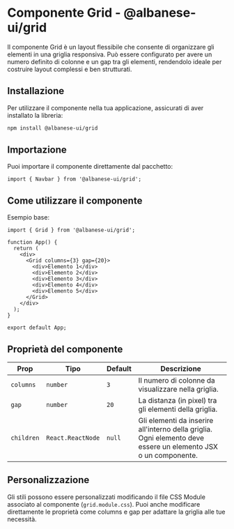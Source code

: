 # Componente Grid - @albanese-ui/grid

Il componente Grid è un layout flessibile che consente di organizzare gli elementi in una griglia responsiva. Può essere configurato per avere un numero definito di colonne e un gap tra gli elementi, rendendolo ideale per costruire layout complessi e ben strutturati.

## Installazione

Per utilizzare il componente nella tua applicazione, assicurati di aver installato la libreria:

```bash
npm install @albanese-ui/grid
```

## Importazione

Puoi importare il componente direttamente dal pacchetto:

```tsx
import { Navbar } from '@albanese-ui/grid';
```

## Come utilizzare il componente

Esempio base:

```tsx
import { Grid } from '@albanese-ui/grid';

function App() {
  return (
    <div>
      <Grid columns={3} gap={20}>
        <div>Elemento 1</div>
        <div>Elemento 2</div>
        <div>Elemento 3</div>
        <div>Elemento 4</div>
        <div>Elemento 5</div>
      </Grid>
    </div>
  );
}

export default App;
```

## Proprietà del componente

| **Prop**   | **Tipo**            | **Default** | **Descrizione**                                                                                  |
|------------|---------------------|-------------|--------------------------------------------------------------------------------------------------|
| `columns`    | `number`            | `3`         | Il numero di colonne da visualizzare nella griglia.                                |
| `gap`    | `number` | `20`   | La distanza (in pixel) tra gli elementi della griglia.             
| `children` | `React.ReactNode`   | `null`      | Gli elementi da inserire all'interno della griglia. Ogni elemento deve essere un elemento JSX o un componente.  |

## Personalizzazione

Gli stili possono essere personalizzati modificando il file CSS Module associato al componente (`grid.module.css`). Puoi anche modificare direttamente le proprietà come columns e gap per adattare la griglia alle tue necessità.
